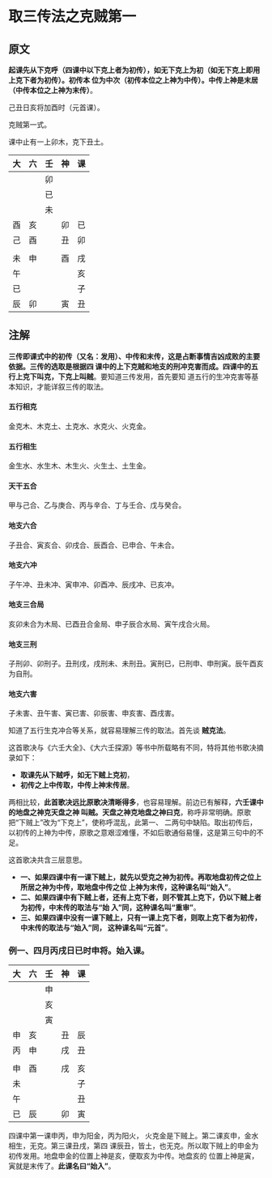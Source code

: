 取三传法之克贼第一
===================================================================================
## 原文
**起课先从下克呼（四课中以下克上者为初传），如无下克上为初（如无下克上即用上克下者为初传）。初传本
位为中次（初传本位之上神为中传）。中传上神是末居（中传本位之上神为末传）**。

己丑日亥将加酉时（元首课）。

克贼第一式。

课中止有一上卯木，克下丑土。

|  大  |  六  |  壬  |  神  | 课 |
| -- | -- | -- | -- | -- |
|  |  | 卯 |  |  |
|  |  | 已 |  |  |
|  |  | 未 |  |  |
| 酉 | 亥 |  | 卯 | 已 |
| 己 | 酉 |  | 丑 | 卯 |
|  |  |  |  |  |
| 未 | 申 |  | 酉 | 戌 |
| 午 |  |  |  | 亥 |
| 已 |  |  |  | 子 |
| 辰 | 卯 |  | 寅 | 丑 |

## 注解
**三传即课式中的初传（又名：发用）、中传和末传，这是占断事情吉凶成败的主要依据。三传的选取是根据四
课中的上下克贼和地支的刑冲克害而成。四课中的五行上克下叫克，下克上叫贼**。要知道三传发用，首先要知
道五行的生冲克害等基本知识，才能详叙三传的取法。

#### 五行相克
金克木、木克土、土克水、水克火、火克金。

#### 五行相生
金生水、水生木、木生火、火生土、土生金。

#### 天干五合
甲与己合、乙与庚合、丙与辛合、丁与壬合、戊与癸合。

#### 地支六合
子丑合、寅亥合、卯戌合、辰酉合、已申合、午未合。

#### 地支六冲
子午冲、丑未冲、寅申冲、卯酉冲、辰戌冲、已亥冲。

#### 地支三合局
亥卯未合为木局、已酉丑合金局、申子辰合水局、寅午戌合火局。

#### 地支三刑
子刑卯、卯刑子。丑刑戌，戌刑未、未刑丑。寅刑已，已刑申、申刑寅。辰午酉亥为自刑。

#### 地支六害
子未害、丑午害、寅已害、卯辰害、申亥害、酉戌害。

知道了五行生克冲合等关系，就容易理解三传的取法。首先谈 **贼克法**。

这首歌决与《六壬大全》、《大六壬探源》等书中所载略有不同，特将其他书歌决摘录如下：
+ **取课先从下贼呼，如无下贼上克初**，
+ **初传之上中传取，中传上神末传居**。

两相比较，**此首歌决远比原歌决清晰得多**，也容易理解。前边已有解释，**六壬课中的地盘之神克天盘之神
叫贼。天盘之神克地盘之神曰克**，称呼非常明确。原歌把“下贼上”改为“下克上”，使称呼混乱，此第一、
二两句中缺陷。取出初传后，以初传的上神为中传，原歌之意艰涩难懂，不如后歌通俗易懂，这是第三句中的不
足。

这首歌决共含三层意思。
+  **一、如果四课中有一课下贼上，就先以受克之神为初传。再取地盘初传之位上所居之神为中传，取地盘中传之位
上神为末传，这种课名叫“始入”**。
+ **二、如果四课中有下贼上者，还有上克下者，则不管其上克下，仍以下贼上者为初传，中末传的取法与“始
入”同，这种课名叫“重审”**。
+ **三、如果四课中没有一课下贼上，只有一课上克下者，则取上克下者为初传，中末传的取法与“始入”同，
这种课名叫“元首”**。

### 例一、四月丙戌日已时申将。始入课。
|  大  |  六  |  壬  |  神  | 课 |
| -- | -- | -- | -- | -- |
|  |  | 申 |  |  |
|  |  | 亥 |  |  |
|  |  | 寅 |  |  |
| 申 | 亥 |  | 丑 | 辰 |
| 丙 | 申 |  | 戌 | 丑 |
|  |  |  |  |  |
| 申 | 酉 |  | 戌 | 亥 |
| 未 |  |  |  | 子 |
| 午 |  |  |  | 丑 |
| 已 | 辰 |  | 卯 | 寅 |

四课中第一课申丙，申为阳金，丙为阳火， 火克金是下贼上。第二课亥申，金水相生，无克。第三课丑戌，第四
课辰丑，皆土，也无克。所以取下贼上的申金为初传发用。地盘申金的位置上神是亥，便取亥为中传。地盘亥的
位置上神是寅，寅就是末传了。**此课名曰“始入”**。





